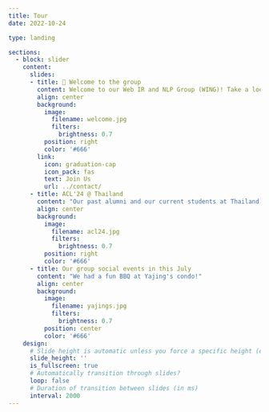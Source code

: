 ```yaml
---
title: Tour
date: 2022-10-24

type: landing

sections:
  - block: slider
    content:
      slides:
      - title: 👋 Welcome to the group
        content: Welcome to our Web IR and NLP Group (WING)! Take a look at what we’re working on…
        align: center
        background:
          image:
            filename: welcome.jpg
            filters:
              brightness: 0.7
          position: right
          color: '#666'
        link:
          icon: graduation-cap
          icon_pack: fas
          text: Join Us
          url: ../contact/
      - title: ACL'24 @ Thailand
        content: "Our past alumni and our current students at Thailand!"
        align: center
        background:
          image:
            filename: acl24.jpg
            filters:
              brightness: 0.7
          position: right
          color: '#666'
      - title: Our group social events in this July
        content: "We had a fun BBQ at Yajing's condo!"
        align: center
        background:
          image:
            filename: yajings.jpg
            filters:
              brightness: 0.7
          position: center
          color: '#666'
    design:
      # Slide height is automatic unless you force a specific height (e.g. '400px')
      slide_height: ''
      is_fullscreen: true
      # Automatically transition through slides?
      loop: false
      # Duration of transition between slides (in ms)
      interval: 2000
---
```

